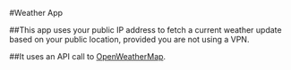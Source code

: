 #Weather App

##This app uses your public IP address to fetch a current weather update based on your public location, provided you are not using a VPN.

##It uses an API call to [OpenWeatherMap](https://openweathermap.org/).
